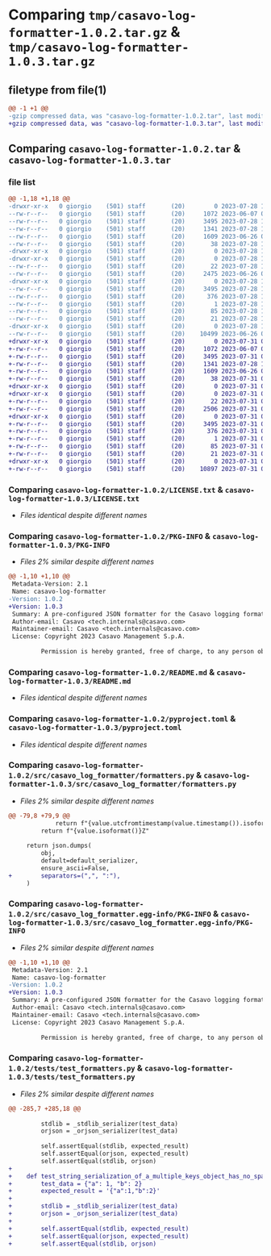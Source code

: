 # Comparing `tmp/casavo-log-formatter-1.0.2.tar.gz` & `tmp/casavo-log-formatter-1.0.3.tar.gz`

## filetype from file(1)

```diff
@@ -1 +1 @@
-gzip compressed data, was "casavo-log-formatter-1.0.2.tar", last modified: Fri Jul 28 15:26:18 2023, max compression
+gzip compressed data, was "casavo-log-formatter-1.0.3.tar", last modified: Mon Jul 31 09:48:03 2023, max compression
```

## Comparing `casavo-log-formatter-1.0.2.tar` & `casavo-log-formatter-1.0.3.tar`

### file list

```diff
@@ -1,18 +1,18 @@
-drwxr-xr-x   0 giorgio    (501) staff       (20)        0 2023-07-28 15:26:18.873948 casavo-log-formatter-1.0.2/
--rw-r--r--   0 giorgio    (501) staff       (20)     1072 2023-06-07 08:54:51.000000 casavo-log-formatter-1.0.2/LICENSE.txt
--rw-r--r--   0 giorgio    (501) staff       (20)     3495 2023-07-28 15:26:18.873821 casavo-log-formatter-1.0.2/PKG-INFO
--rw-r--r--   0 giorgio    (501) staff       (20)     1341 2023-07-28 15:25:37.000000 casavo-log-formatter-1.0.2/README.md
--rw-r--r--   0 giorgio    (501) staff       (20)     1609 2023-06-26 06:28:55.000000 casavo-log-formatter-1.0.2/pyproject.toml
--rw-r--r--   0 giorgio    (501) staff       (20)       38 2023-07-28 15:26:18.873979 casavo-log-formatter-1.0.2/setup.cfg
-drwxr-xr-x   0 giorgio    (501) staff       (20)        0 2023-07-28 15:26:18.872320 casavo-log-formatter-1.0.2/src/
-drwxr-xr-x   0 giorgio    (501) staff       (20)        0 2023-07-28 15:26:18.872940 casavo-log-formatter-1.0.2/src/casavo_log_formatter/
--rw-r--r--   0 giorgio    (501) staff       (20)       22 2023-07-28 15:23:47.000000 casavo-log-formatter-1.0.2/src/casavo_log_formatter/__init__.py
--rw-r--r--   0 giorgio    (501) staff       (20)     2475 2023-06-26 06:33:20.000000 casavo-log-formatter-1.0.2/src/casavo_log_formatter/formatters.py
-drwxr-xr-x   0 giorgio    (501) staff       (20)        0 2023-07-28 15:26:18.873520 casavo-log-formatter-1.0.2/src/casavo_log_formatter.egg-info/
--rw-r--r--   0 giorgio    (501) staff       (20)     3495 2023-07-28 15:26:18.000000 casavo-log-formatter-1.0.2/src/casavo_log_formatter.egg-info/PKG-INFO
--rw-r--r--   0 giorgio    (501) staff       (20)      376 2023-07-28 15:26:18.000000 casavo-log-formatter-1.0.2/src/casavo_log_formatter.egg-info/SOURCES.txt
--rw-r--r--   0 giorgio    (501) staff       (20)        1 2023-07-28 15:26:18.000000 casavo-log-formatter-1.0.2/src/casavo_log_formatter.egg-info/dependency_links.txt
--rw-r--r--   0 giorgio    (501) staff       (20)       85 2023-07-28 15:26:18.000000 casavo-log-formatter-1.0.2/src/casavo_log_formatter.egg-info/requires.txt
--rw-r--r--   0 giorgio    (501) staff       (20)       21 2023-07-28 15:26:18.000000 casavo-log-formatter-1.0.2/src/casavo_log_formatter.egg-info/top_level.txt
-drwxr-xr-x   0 giorgio    (501) staff       (20)        0 2023-07-28 15:26:18.873651 casavo-log-formatter-1.0.2/tests/
--rw-r--r--   0 giorgio    (501) staff       (20)    10499 2023-06-26 06:39:39.000000 casavo-log-formatter-1.0.2/tests/test_formatters.py
+drwxr-xr-x   0 giorgio    (501) staff       (20)        0 2023-07-31 09:48:03.530705 casavo-log-formatter-1.0.3/
+-rw-r--r--   0 giorgio    (501) staff       (20)     1072 2023-06-07 08:54:51.000000 casavo-log-formatter-1.0.3/LICENSE.txt
+-rw-r--r--   0 giorgio    (501) staff       (20)     3495 2023-07-31 09:48:03.530581 casavo-log-formatter-1.0.3/PKG-INFO
+-rw-r--r--   0 giorgio    (501) staff       (20)     1341 2023-07-28 15:25:37.000000 casavo-log-formatter-1.0.3/README.md
+-rw-r--r--   0 giorgio    (501) staff       (20)     1609 2023-06-26 06:28:55.000000 casavo-log-formatter-1.0.3/pyproject.toml
+-rw-r--r--   0 giorgio    (501) staff       (20)       38 2023-07-31 09:48:03.530737 casavo-log-formatter-1.0.3/setup.cfg
+drwxr-xr-x   0 giorgio    (501) staff       (20)        0 2023-07-31 09:48:03.529106 casavo-log-formatter-1.0.3/src/
+drwxr-xr-x   0 giorgio    (501) staff       (20)        0 2023-07-31 09:48:03.529719 casavo-log-formatter-1.0.3/src/casavo_log_formatter/
+-rw-r--r--   0 giorgio    (501) staff       (20)       22 2023-07-31 09:47:34.000000 casavo-log-formatter-1.0.3/src/casavo_log_formatter/__init__.py
+-rw-r--r--   0 giorgio    (501) staff       (20)     2506 2023-07-31 09:47:30.000000 casavo-log-formatter-1.0.3/src/casavo_log_formatter/formatters.py
+drwxr-xr-x   0 giorgio    (501) staff       (20)        0 2023-07-31 09:48:03.530297 casavo-log-formatter-1.0.3/src/casavo_log_formatter.egg-info/
+-rw-r--r--   0 giorgio    (501) staff       (20)     3495 2023-07-31 09:48:03.000000 casavo-log-formatter-1.0.3/src/casavo_log_formatter.egg-info/PKG-INFO
+-rw-r--r--   0 giorgio    (501) staff       (20)      376 2023-07-31 09:48:03.000000 casavo-log-formatter-1.0.3/src/casavo_log_formatter.egg-info/SOURCES.txt
+-rw-r--r--   0 giorgio    (501) staff       (20)        1 2023-07-31 09:48:03.000000 casavo-log-formatter-1.0.3/src/casavo_log_formatter.egg-info/dependency_links.txt
+-rw-r--r--   0 giorgio    (501) staff       (20)       85 2023-07-31 09:48:03.000000 casavo-log-formatter-1.0.3/src/casavo_log_formatter.egg-info/requires.txt
+-rw-r--r--   0 giorgio    (501) staff       (20)       21 2023-07-31 09:48:03.000000 casavo-log-formatter-1.0.3/src/casavo_log_formatter.egg-info/top_level.txt
+drwxr-xr-x   0 giorgio    (501) staff       (20)        0 2023-07-31 09:48:03.530417 casavo-log-formatter-1.0.3/tests/
+-rw-r--r--   0 giorgio    (501) staff       (20)    10897 2023-07-31 09:47:30.000000 casavo-log-formatter-1.0.3/tests/test_formatters.py
```

### Comparing `casavo-log-formatter-1.0.2/LICENSE.txt` & `casavo-log-formatter-1.0.3/LICENSE.txt`

 * *Files identical despite different names*

### Comparing `casavo-log-formatter-1.0.2/PKG-INFO` & `casavo-log-formatter-1.0.3/PKG-INFO`

 * *Files 2% similar despite different names*

```diff
@@ -1,10 +1,10 @@
 Metadata-Version: 2.1
 Name: casavo-log-formatter
-Version: 1.0.2
+Version: 1.0.3
 Summary: A pre-configured JSON formatter for the Casavo logging format
 Author-email: Casavo <tech.internals@casavo.com>
 Maintainer-email: Casavo <tech.internals@casavo.com>
 License: Copyright 2023 Casavo Management S.p.A.
         
         Permission is hereby granted, free of charge, to any person obtaining a copy of this software and associated documentation files (the “Software”), to deal in the Software without restriction, including without limitation the rights to use, copy, modify, merge, publish, distribute, sublicense, and/or sell copies of the Software, and to permit persons to whom the Software is furnished to do so, subject to the following conditions:
```

### Comparing `casavo-log-formatter-1.0.2/README.md` & `casavo-log-formatter-1.0.3/README.md`

 * *Files identical despite different names*

### Comparing `casavo-log-formatter-1.0.2/pyproject.toml` & `casavo-log-formatter-1.0.3/pyproject.toml`

 * *Files identical despite different names*

### Comparing `casavo-log-formatter-1.0.2/src/casavo_log_formatter/formatters.py` & `casavo-log-formatter-1.0.3/src/casavo_log_formatter/formatters.py`

 * *Files 2% similar despite different names*

```diff
@@ -79,8 +79,9 @@
             return f"{value.utcfromtimestamp(value.timestamp()).isoformat()}Z"
         return f"{value.isoformat()}Z"
 
     return json.dumps(
         obj,
         default=default_serializer,
         ensure_ascii=False,
+        separators=(",", ":"),
     )
```

### Comparing `casavo-log-formatter-1.0.2/src/casavo_log_formatter.egg-info/PKG-INFO` & `casavo-log-formatter-1.0.3/src/casavo_log_formatter.egg-info/PKG-INFO`

 * *Files 2% similar despite different names*

```diff
@@ -1,10 +1,10 @@
 Metadata-Version: 2.1
 Name: casavo-log-formatter
-Version: 1.0.2
+Version: 1.0.3
 Summary: A pre-configured JSON formatter for the Casavo logging format
 Author-email: Casavo <tech.internals@casavo.com>
 Maintainer-email: Casavo <tech.internals@casavo.com>
 License: Copyright 2023 Casavo Management S.p.A.
         
         Permission is hereby granted, free of charge, to any person obtaining a copy of this software and associated documentation files (the “Software”), to deal in the Software without restriction, including without limitation the rights to use, copy, modify, merge, publish, distribute, sublicense, and/or sell copies of the Software, and to permit persons to whom the Software is furnished to do so, subject to the following conditions:
```

### Comparing `casavo-log-formatter-1.0.2/tests/test_formatters.py` & `casavo-log-formatter-1.0.3/tests/test_formatters.py`

 * *Files 2% similar despite different names*

```diff
@@ -285,7 +285,18 @@
 
         stdlib = _stdlib_serializer(test_data)
         orjson = _orjson_serializer(test_data)
 
         self.assertEqual(stdlib, expected_result)
         self.assertEqual(orjson, expected_result)
         self.assertEqual(stdlib, orjson)
+
+    def test_string_serialization_of_a_multiple_keys_object_has_no_spaces(self):
+        test_data = {"a": 1, "b": 2}
+        expected_result = '{"a":1,"b":2}'
+
+        stdlib = _stdlib_serializer(test_data)
+        orjson = _orjson_serializer(test_data)
+
+        self.assertEqual(stdlib, expected_result)
+        self.assertEqual(orjson, expected_result)
+        self.assertEqual(stdlib, orjson)
```

